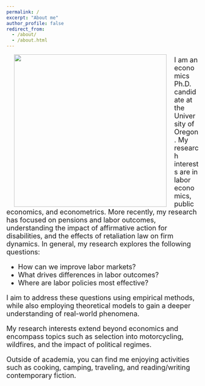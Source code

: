 ```yaml
---
permalink: /
excerpt: "About me"
author_profile: false
redirect_from: 
  - /about/
  - /about.html
---
```


<img style="float: left; margin: 0px 20px" src="./images/grad-photo3.jpg" width="400">

<p style="font-size: 18px;">
I am an economics Ph.D. candidate at the University of Oregon. My research interests are in labor economics, public economics, and econometrics. More recently, my research has focused on pensions and labor outcomes, understanding the impact of affirmative action for disabilities, and the effects of retaliation law on firm dynamics. In general, my research explores the following questions:
</p>

<ul style="font-size: 18px;">
  <li>How can we improve labor markets?</li>
  <li>What drives differences in labor outcomes?</li>
  <li>Where are labor policies most effective?</li>
</ul>

<p style="font-size: 18px;">
I aim to address these questions using empirical methods, while also employing theoretical models to gain a deeper understanding of real-world phenomena.
</p>

<p style="font-size: 18px;">
My research interests extend beyond economics and encompass topics such as selection into motorcycling, wildfires, and the impact of political regimes.
</p>

<p style="font-size: 18px;">
Outside of academia, you can find me enjoying activities such as cooking, camping, traveling, and reading/writing contemporary fiction.
</p>
